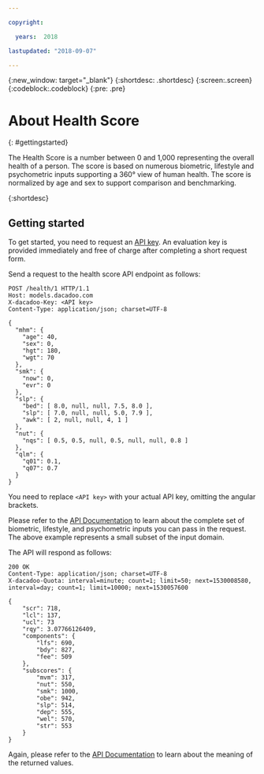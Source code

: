 ```yaml
---

copyright:

  years:  2018

lastupdated: "2018-09-07"

---
```



{:new_window: target="_blank"}
{:shortdesc: .shortdesc}
{:screen:.screen}
{:codeblock:.codeblock}
{:pre: .pre}

# About Health Score
{: #gettingstarted}

The Health Score is a number between 0 and 1,000 representing the overall health of a person. The score is based on numerous biometric, lifestyle and psychometric inputs supporting a 360° view of human health. The score is normalized by age and sex to support comparison and benchmarking.

{:shortdesc}

## Getting started

To get started, you need to request an [API key](https://models.dacadoo.com/doc/key). An evaluation key is provided immediately and free of charge after completing a short request form.

Send a request to the health score API endpoint as follows:

```
POST /health/1 HTTP/1.1
Host: models.dacadoo.com
X-dacadoo-Key: <API key>
Content-Type: application/json; charset=UTF-8

{
  "mhm": {
    "age": 40,
    "sex": 0,
    "hgt": 180,
    "wgt": 70
  },
  "smk": {
    "now": 0,
    "evr": 0
  },
  "slp": {
    "bed": [ 8.0, null, null, 7.5, 8.0 ],
    "slp": [ 7.0, null, null, 5.0, 7.9 ],
    "awk": [ 2, null, null, 4, 1 ]
  },
  "nut": {
    "nqs": [ 0.5, 0.5, null, 0.5, null, null, 0.8 ]
  },
  "qlm": {
    "q01": 0.1,
    "q07": 0.7
  }
}
```

You need to replace `<API key>` with your actual API key, omitting the angular brackets.

Please refer to the [API Documentation](https://models.dacadoo.com/doc/score/) to learn about the complete set of biometric, lifestyle, and psychometric inputs you can pass in the request. The above example represents a small subset of the input domain.

The API will respond as follows:

```
200 OK
Content-Type: application/json; charset=UTF-8
X-dacadoo-Quota: interval=minute; count=1; limit=50; next=1530008580, interval=day; count=1; limit=10000; next=1530057600

{
	"scr": 718,
	"lcl": 137,
	"ucl": 73
	"rqy": 3.07766126409,
	"components": {
		"lfs": 690,
		"bdy": 827,
		"fee": 509
	},
	"subscores": {
		"mvm": 317,
		"nut": 550,
		"smk": 1000,
		"obe": 942,
		"slp": 514,
		"dep": 555,
		"wel": 570,
		"str": 553
	}
}
```

Again, please refer to the [API Documentation](https://models.dacadoo.com/doc/score/) to learn about the meaning of the returned values.

